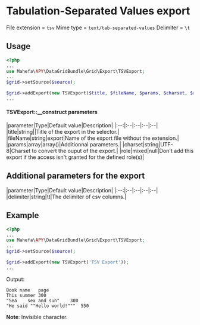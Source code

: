 Tabulation-Separated Values export
=================================

File extension = `tsv`
Mime type = `text/tab-separated-values`
Delimiter = `\t`

## Usage
```php
<?php
...
use Mahefa\APY\DataGridBundle\Grid\Export\TSVExport;
...
$grid->setSource($source);

$grid->addExport(new TSVExport($title, $fileName, $params, $charset, $role));
...
```

#### TSVExport::__construct parameters

|parameter|Type|Default value|Description|
|:--:|:--|:--|:--|:--|
|title|string||Title of the export in the selector.|
|fileName|string|export|Name of the export file without the extension.|
|params|array|array()|Additionnal parameters.|
|charset|string|UTF-8|Charset to convert the ouput of the export.|
|role|mixed|null|Don't add this export if the access isn't granted for the defined role(s)|

## Additional parameters for the export

|parameter|Type|Default value|Description|
|:--:|:--|:--|:--|:--|
|delimiter|string|\\t|The delimiter of csv columns.|

## Example
```php
<?php
...
use Mahefa\APY\DataGridBundle\Grid\Export\TSVExport;
...
$grid->setSource($source);

$grid->addExport(new TSVExport('TSV Export'));
...
```

Output:

```
Book name	page
This summer	300
"Sea	sex and sun"	300
"He said ""Hello world!"""	550
```

**Note**: Invisible character.
